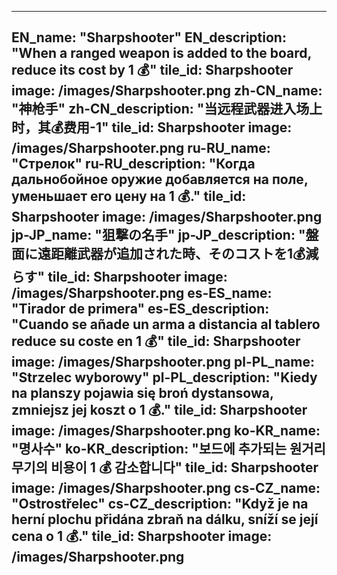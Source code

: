 ---

EN_name: "Sharpshooter"
EN_description: "When a ranged weapon is added to the board, reduce its cost by 1 💰"
tile_id: Sharpshooter
image: /images/Sharpshooter.png
zh-CN_name: "神枪手"
zh-CN_description: "当远程武器进入场上时，其💰费用-1"
tile_id: Sharpshooter
image: /images/Sharpshooter.png
ru-RU_name: "Стрелок"
ru-RU_description: "Когда дальнобойное оружие добавляется на поле, уменьшает его цену на 1 💰."
tile_id: Sharpshooter
image: /images/Sharpshooter.png
jp-JP_name: "狙撃の名手"
jp-JP_description: "盤面に遠距離武器が追加された時、そのコストを1💰減らす"
tile_id: Sharpshooter
image: /images/Sharpshooter.png
es-ES_name: "Tirador de primera"
es-ES_description: "Cuando se añade un arma a distancia al tablero reduce su coste en 1 💰"
tile_id: Sharpshooter
image: /images/Sharpshooter.png
pl-PL_name: "Strzelec wyborowy"
pl-PL_description: "Kiedy na planszy pojawia się broń dystansowa, zmniejsz jej koszt o 1 💰."
tile_id: Sharpshooter
image: /images/Sharpshooter.png
ko-KR_name: "명사수"
ko-KR_description: "보드에 추가되는 원거리 무기의 비용이 1 💰 감소합니다"
tile_id: Sharpshooter
image: /images/Sharpshooter.png
cs-CZ_name: "Ostrostřelec"
cs-CZ_description: "Když je na herní plochu přidána zbraň na dálku, sníží se její cena o 1 💰."
tile_id: Sharpshooter
image: /images/Sharpshooter.png
---